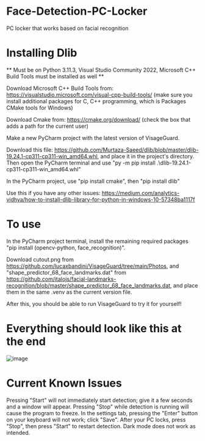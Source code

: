 # Face-Detection-PC-Locker
PC locker that works based on facial recognition
# Installing Dlib
** Must be on Python 3.11.3, Visual Studio Community 2022, Microsoft C++ Build Tools must be installed as well **

Download Microsoft C++ Build Tools from: https://visualstudio.microsoft.com/visual-cpp-build-tools/ (make sure you install additional packages for C, C++ programming, which is Packages CMake tools for Windows)

Download Cmake from: https://cmake.org/download/ (check the box that adds a path for the current user)

Make a new PyCharm project with the latest version of VisageGuard.

Download this file: https://github.com/Murtaza-Saeed/dlib/blob/master/dlib-19.24.1-cp311-cp311-win_amd64.whl, and place it in the project's directory. Then open the PyCharm terminal and use "py -m pip install .\dlib-19.24.1-cp311-cp311-win_amd64.whl"

In the PyCharm project, use "pip install cmake", then "pip install dlib"

Use this if you have any other issues: https://medium.com/analytics-vidhya/how-to-install-dlib-library-for-python-in-windows-10-57348ba1117f

# To use
In the PyCharm project terminal, install the remaining required packages "pip install (opencv-python, face_recognition)".

Download cutout.png from https://github.com/lucaxbandini/VisageGuard/tree/main/Photos, and "shape_predictor_68_face_landmarks.dat" from https://github.com/italojs/facial-landmarks-recognition/blob/master/shape_predictor_68_face_landmarks.dat, and place them in the same .venv as the current version file.

After this, you should be able to run VisageGuard to try it for yourself!

# Everything should look like this at the end

![image](https://github.com/lucaxbandini/VisageGuard/assets/152310492/73d8134e-b338-492b-8ac4-9a4f2ef9215d)

# Current Known Issues

Pressing "Start" will not immediately start detection; give it a few seconds and a window will appear.
Pressing "Stop" while detection is running will cause the program to freeze.
In the settings tab, pressing the "Enter" button on your keyboard will not work; click "Save".
After your PC locks, press "Stop", then press "Start" to restart detection.
Dark mode does not work as intended.

